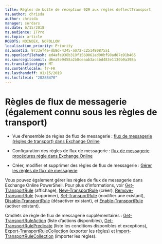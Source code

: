 ```yaml
---
title: Règles de boîte de réception 929 aux règles deflectTransport
ms.author: chrisda
author: chrisda
manager: serdars
ms.date: 6/15/2018
ms.audience: ITPro
ms.topic: article
ROBOTS: NOINDEX, NOFOLLOW
localization_priority: Priority
ms.assetid: 9733ef4e-db8d-4345-a072-c251480875a1
ms.openlocfilehash: ed4afe938b310f1569061ad00bf90ad87e91b465
ms.sourcegitcommit: d6ea5e9458a2b8ceaab3ac4bd483e1130b9a398a
ms.translationtype: MT
ms.contentlocale: fr-FR
ms.lasthandoff: 01/15/2019
ms.locfileid: "28288470"
---
```

# <a name="mail-flow-rules-also-known-as-transport-rules"></a>Règles de flux de messagerie (également connu sous les règles de transport)

- Vue d’ensemble de règles de flux de messagerie : [flux de messagerie (règles de transport) dans Exchange Online](https://technet.microsoft.com/library/jj919238.aspx)
    
- Configuration des règles de flux de messagerie : [flux de messagerie procédures règle dans Exchange Online](https://technet.microsoft.com/library/dn600436.aspx)
    
- Créer, modifier et supprimer des règles de flux de messagerie : [Gérer les règles de flux de messagerie](https://technet.microsoft.com/library/jj657505.aspx)
    
Vous pouvez également gérer les règles de flux de messagerie dans Exchange Online PowerShell. Pour plus d’informations, voir [Get-TransportRule](https://docs.microsoft.com/powershell/module/exchange/policy-and-compliance/get-transportrule) (affichage), [New-TransportRule](https://docs.microsoft.com/powershell/module/exchange/policy-and-compliance/new-transportrule) (créer), [Remove-TransportRule](https://docs.microsoft.com/powershell/module/exchange/policy-and-compliance/remove-transportrule) (supprimer), [Set-TransportRule](https://docs.microsoft.com/powershell/module/exchange/policy-and-compliance/set-transportrule) (modifier une existant), [Disable-TransportRule](https://docs.microsoft.com/powershell/module/exchange/policy-and-compliance/disable-transportrule) (désactiver existant), et [Enable-TransportRule](https://docs.microsoft.com/powershell/module/exchange/policy-and-compliance/enable-transportrule) (activer existant). 
  
Cmdlets de règle de flux de messagerie supplémentaires : [Get-TransportRuleAction](https://docs.microsoft.com/powershell/module/exchange/policy-and-compliance/get-transportruleaction) (liste d’actions disponibles), [Get-TransportRulePredicate](https://docs.microsoft.com/powershell/module/exchange/policy-and-compliance/get-transportrulepredicate) (liste les conditions disponibles et exceptions), [Export-TransportRuleCollection](https://docs.microsoft.com/powershell/module/exchange/policy-and-compliance/export-transportrulecollection) (exporter les règles) et [ Import-TransportRuleCollection](https://docs.microsoft.com/powershell/module/exchange/policy-and-compliance/import-transportrulecollection) (importer les règles). 
  

